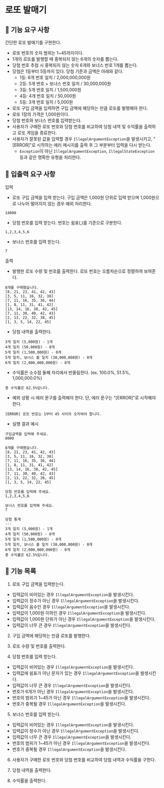 # 로또 발매기

## 🚀️ 기능 요구 사항

간단한 로또 발매기를 구현한다.

- 로또 번호의 숫자 범위는 1~45까지이다.
- 1개의 로또를 발행할 때 중복되지 않는 6개의 숫자를 뽑는다.
- 당첨 번호 추첨 시 중복되지 않는 숫자 6개와 보너스 번호 1개를 뽑는다.
- 당첨은 1등부터 5등까지 있다. 당첨 기준과 금액은 아래와 같다.
    - 1등: 6개 번호 일치 / 2,000,000,000원
    - 2등: 5개 번호 + 보너스 번호 일치 / 30,000,000원
    - 3등: 5개 번호 일치 / 1,500,000원
    - 4등: 4개 번호 일치 / 50,000원
    - 5등: 3개 번호 일치 / 5,000원
- 로또 구입 금액을 입력하면 구입 금액에 해당하는 만큼 로또를 발행해야 한다.
- 로또 1장의 가격은 1,000원이다.
- 당첨 번호와 보너스 번호를 입력받는다.
- 사용자가 구매한 로또 번호와 당첨 번호를 비교하여 당첨 내역 및 수익률을 출력하고 로또 게임을 종료한다.
- 사용자가 잘못된 값을 입력할 경우 `IllegalArgumentException`을 발생시키고, "[ERROR]"로 시작하는 에러 메시지를 출력 후 그 부분부터 입력을 다시 받는다.
    - `Exception`이 아닌 `IllegalArgumentException`, `IllegalStateException` 등과 같은 명확한 유형을 처리한다.

## 🚀️ 입출력 요구 사항

입력

- 로또 구입 금액을 입력 받는다. 구입 금액은 1,000원 단위로 입력 받으며 1,000원으로 나누어 떨어지지 않는 경우 예외 처리한다.

```
14000
```

- 당첨 번호를 입력 받는다. 번호는 쉼표(,)를 기준으로 구분한다.

```
1,2,3,4,5,6
```

- 보너스 번호를 입력 받는다.

```
7
```

출력

- 발행한 로또 수량 및 번호를 출력한다. 로또 번호는 오름차순으로 정렬하여 보여준다.

```
8개를 구매했습니다.
[8, 21, 23, 41, 42, 43] 
[3, 5, 11, 16, 32, 38] 
[7, 11, 16, 35, 36, 44] 
[1, 8, 11, 31, 41, 42] 
[13, 14, 16, 38, 42, 45] 
[7, 11, 30, 40, 42, 43] 
[2, 13, 22, 32, 38, 45] 
[1, 3, 5, 14, 22, 45]
```

- 당첨 내역을 출력한다.

```
3개 일치 (5,000원) - 1개
4개 일치 (50,000원) - 0개
5개 일치 (1,500,000원) - 0개
5개 일치, 보너스 볼 일치 (30,000,000원) - 0개
6개 일치 (2,000,000,000원) - 0개
```

- 수익률은 소수점 둘째 자리에서 반올림한다. (ex. 100.0%, 51.5%, 1,000,000.0%)

```
총 수익률은 62.5%입니다.
```

- 예외 상황 시 에러 문구를 출력해야 한다. 단, 에러 문구는 "[ERROR]"로 시작해야 한다.

```
[ERROR] 로또 번호는 1부터 45 사이의 숫자여야 합니다.
```

- 실행 결과 예시

```
구입금액을 입력해 주세요.
8000

8개를 구매했습니다.
[8, 21, 23, 41, 42, 43] 
[3, 5, 11, 16, 32, 38] 
[7, 11, 16, 35, 36, 44] 
[1, 8, 11, 31, 41, 42] 
[13, 14, 16, 38, 42, 45] 
[7, 11, 30, 40, 42, 43] 
[2, 13, 22, 32, 38, 45] 
[1, 3, 5, 14, 22, 45]

당첨 번호를 입력해 주세요.
1,2,3,4,5,6

보너스 번호를 입력해 주세요.
7

당첨 통계
---
3개 일치 (5,000원) - 1개
4개 일치 (50,000원) - 0개
5개 일치 (1,500,000원) - 0개
5개 일치, 보너스 볼 일치 (30,000,000원) - 0개
6개 일치 (2,000,000,000원) - 0개
총 수익률은 62.5%입니다.
```

## 🚀️ 기능 목록

1. 로또 구입 금액을 입력받는다.

- 입력값이 비어있는 경우 `IllegalArgumentException`을 발생시킨다.
- 입력값이 정수가 아닌 경우 `IllegalArgumentException`을 발생시킨다.
- 입력값이 음수인 경우 `IllegalArgumentException`을 발생시킨다.
- 입력값이 1,000원 이하인 경우 `IllegalArgumentException`을 발생시킨다.
- 입력값이 1,000원 단위가 아닌 경우 `IllegalArgumentException`을 발생시킨다.
- 입력값이 너무 큰 경우 `IllegalArgumentException`을 발생시킨다.

2. 구입 금액에 해당하는 만큼 로또를 발행한다.

3. 로또 수량 및 번호를 출력한다.

4. 당첨 번호를 입력 받는다.

- 입력값이 비어있는 경우 `IllegalArgumentException`을 발생시킨다.
- 입력값에 쉼표가 아닌 문자가 있는 경우 `IllegalArgumentException`을 발생시킨다.
- 입력값이 너무 큰 경우 `IllegalArgumentException`을 발생시킨다.
- 번호가 6개가 아닌 경우 `IllegalArgumentException`을 발생시킨다.
- 번호의 범위가 1~45가 아닌 경우 `IllegalArgumentException`을 발생시킨다.
- 번호가 중복될 경우 `IllegalArgumentException`을 발생시킨다.

5. 보너스 번호를 입력 받는다.

- 입력값이 비어있는 경우 `IllegalArgumentException`을 발생시킨다.
- 입력값이 정수가 아닌 경우 `IllegalArgumentException`을 발생시킨다.
- 입력값이 너무 큰 경우 `IllegalArgumentException`을 발생시킨다.
- 번호의 범위가 1~45가 아닌 경우 `IllegalArgumentException`을 발생시킨다.
- 번호가 중복될 경우 `IllegalArgumentException`을 발생시킨다.

6. 사용자가 구매한 로또 번호와 당첨 번호를 비교하여 당첨 내역과 수익률을 구한다.

7. 당첨 내역을 출력한다.

8. 수익률을 출력한다.


